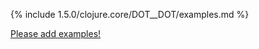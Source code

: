 {% include 1.5.0/clojure.core/DOT__DOT/examples.md %}

[Please add examples!](https://github.com/arrdem/grimoire/edit/master/_includes/1.6.0/clojure.core/DOT__DOT/examples.md)
